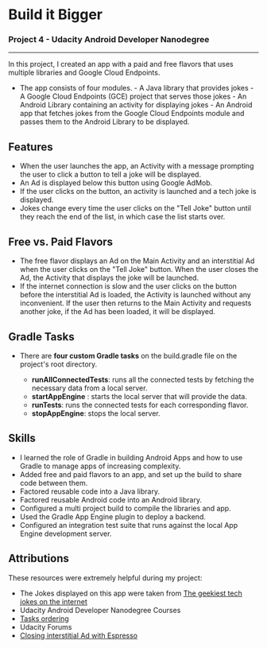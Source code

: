 # Build it Bigger

### Project 4 - Udacity Android Developer Nanodegree

---

In this project, I created an app with a paid and free flavors that uses
multiple libraries and Google Cloud Endpoints.

- The app consists of four modules. 
      - A Java library that provides jokes 
      - A Google Cloud Endpoints (GCE) project that serves those jokes
      - An Android Library containing an activity for displaying jokes 
      - An Android app that fetches jokes from the Google Cloud Endpoints module and passes them to the Android Library to be displayed.

## Features

- When the user launches the app, an Activity with a message prompting the user to click a button to tell a joke will be displayed.
- An Ad is displayed below this button using Google AdMob.
- If the user clicks on the button, an activity is launched and a tech joke is displayed.
- Jokes change every time the user clicks on the "Tell Joke" button until they reach the end of the list, in which case the list starts over.

## Free vs. Paid Flavors

* The free flavor displays an Ad on the Main Activity and an interstitial Ad when the user clicks on the "Tell Joke" button. When the user closes the Ad, the Activity that displays the joke will be launched.
* If the internet connection is slow and the user clicks on the button before the interstitial Ad is loaded, the Activity is launched without any inconvenient. If the user then returns to the Main Activity and requests another joke, if the Ad has been loaded, it will be displayed.

## Gradle Tasks

- There are **four custom Gradle tasks** on the build.gradle file on the project's root directory.

    - **runAllConnectedTests**: runs all the connected tests by fetching the necessary data from a local server.
    - **startAppEngine** : starts the local server that will provide the data.
    - **runTests**: runs the connected tests for each corresponding flavor.
    - **stopAppEngine**: stops the local server.

## Skills

* I learned the role of Gradle in building Android Apps and how to use
Gradle to manage apps of increasing complexity. 
* Added free and paid flavors to an app, and set up the build to share code between them.
* Factored reusable code into a Java library.
* Factored reusable Android code into an Android library.
* Configured a multi project build to compile the libraries and app.
* Used the Gradle App Engine plugin to deploy a backend.
* Configured an integration test suite that runs against the local App Engine development server.

## Attributions

These resources were extremely helpful during my project:

* The Jokes displayed on this app were taken from [The geekiest tech jokes on the internet](https://www.techrepublic.com/article/the-geekiest-tech-jokes-on-the-internet/)
* Udacity Android Developer Nanodegree Courses
* [Tasks ordering](http://trickyandroid.com/gradle-tip-3-tasks-ordering/)
* Udacity Forums
* [Closing interstitial Ad with Espresso](https://stackoverflow.com/questions/37843039/how-to-handleclose-interstitial-ad-during-espresso-tests)